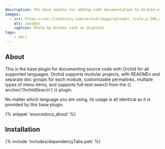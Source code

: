```yaml
---
description: The base module for adding code documentation to Orchid with Kodiak
images:
  - src: https://res.cloudinary.com/orchid/image/upload/c_scale,w_300,e_blur:150/v1524974952/plugins/javadoc.jpg
    alt: Javadoc
    caption: Photo by Brooke Lark on Unsplash
tags:
    - docs
---
```


## About

This is the base plugin for documenting source code with Orchid for all supported languages. Orchid supports modular 
projects, with READMEs and separate doc groups for each module, customizable permalinks, multiple types of menu items,
and supports full-text search from the {{ anchor('OrchidSearch') }} plugin.

No matter which language you are using, its usage is all identical as it is provided by this base plugin.

{% snippet 'sourcedocs_about' %}

## Installation

{% include 'includes/dependencyTabs.peb' %}
